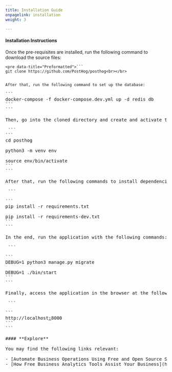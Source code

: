 ```yaml
---
title: Installation Guide
onpagelink: installation
weight: 3

---
```


#### **Installation Instructions**

Once the pre-requisites are installed, run the following command to download the source files:

 ```
<pre data-title="Preformatted">```
git clone https://github.com/PostHog/posthog<br></br>
```
```

After that, run the following command to set up the database:

 ```
<pre data-title="Preformatted">```
docker-compose -f docker-compose.dev.yml up -d redis db
```
```

Then, go into the cloned directory and create and activate the virtual environment:

 ```
```
cd posthog<br data-rich-text-line-break="true"></br>python3 -m venv env<br data-rich-text-line-break="true"></br>source env/bin/activate
``` 
```

After that, run the following commands to install dependencies:

 ```
<pre data-title="Preformatted">```
pip install -r requirements.txt<br data-rich-text-line-break="true"></br>pip install -r requirements-dev.txt 
```
```

In the end, run the application with the following commands:

 ```
<pre data-title="Preformatted">```
DEBUG=1 python3 manage.py migrate<br data-rich-text-line-break="true"></br>DEBUG=1 ./bin/start
```
```

Finally, access the application in the browser at the following link.

 ```
<pre data-title="Preformatted">```
http://localhost<a data-rich-text-format-boundary="true" href="http://localhost:8000/">:</a>8000
```
```

#### **Explore**

<div class="entry-content">You may find the following links relevant:

- [Automate Business Operations Using Free and Open Source Software](https://blog.containerize.com/2020/08/27/automate-business-operations-using-open-source-software/)
- [How Free Business Analytics Tools Assist Your Business](https://blog.containerize.com/2021/03/12/how-free-business-analytics-tools-assist-your-business/)
 
 </div>